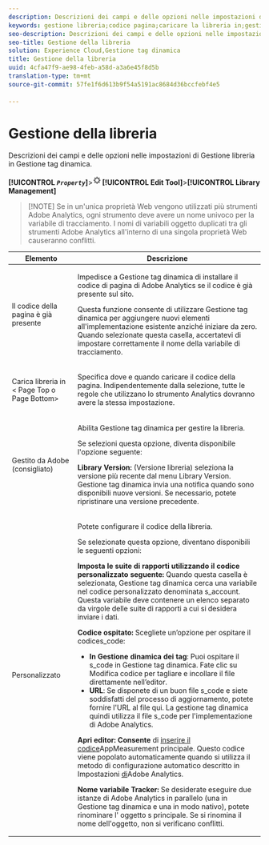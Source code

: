 ```yaml
---
description: Descrizioni dei campi e delle opzioni nelle impostazioni di Gestione libreria in Gestione tag dinamica.
keywords: gestione libreria;codice pagina;caricare la libreria in;gestito da adobe;custom;code hosting;s_code hosting
seo-description: Descrizioni dei campi e delle opzioni nelle impostazioni di Gestione libreria in Gestione tag dinamica.
seo-title: Gestione della libreria
solution: Experience Cloud,Gestione tag dinamica
title: Gestione della libreria
uuid: 4cfa47f9-ae98-4feb-a58d-a3a6e45f8d5b
translation-type: tm+mt
source-git-commit: 57fe1f6d613b9f54a5191ac8684d36bccfebf4e5

---
```



# Gestione della libreria

Descrizioni dei campi e delle opzioni nelle impostazioni di Gestione libreria in Gestione tag dinamica.

**[!UICONTROL  *`Property`*]**&gt;![](assets/settings_gear.png)**[!UICONTROL Edit Tool]**&gt;**[!UICONTROL Library Management]**

> [!NOTE] Se in un'unica proprietà Web vengono utilizzati più strumenti Adobe Analytics, ogni strumento deve avere un nome univoco per la variabile di tracciamento. I nomi di variabili oggetto duplicati tra gli strumenti Adobe Analytics all'interno di una singola proprietà Web causeranno conflitti.

<table id="table_2758C770C91B4025AD74009B360D71F7"> 
 <thead> 
  <tr> 
   <th colname="col1" class="entry"> Elemento </th> 
   <th colname="col2" class="entry"> Descrizione </th> 
  </tr> 
 </thead>
 <tbody> 
  <tr> 
   <td colname="col1"> <p>Il codice della pagina è già presente </p> </td> 
   <td colname="col2"> <p> Impedisce a Gestione tag dinamica di installare il codice di pagina di <span class="keyword"> Adobe Analytics</span> se il codice è già presente sul sito. </p> <p>Questa funzione consente di utilizzare Gestione tag dinamica per aggiungere nuovi elementi all'implementazione esistente anziché iniziare da zero. Quando selezionate questa casella, accertatevi di impostare correttamente il nome della variabile di tracciamento. </p> </td> 
  </tr> 
  <tr> 
   <td colname="col1"> <p>Carica libreria in &lt;<span class="term"> Page Top</span> o <span class="term"> Page Bottom</span>&gt; </p> </td> 
   <td colname="col2"> <p>Specifica dove e quando caricare il codice della pagina. Indipendentemente dalla selezione, tutte le regole che utilizzano lo strumento Analytics dovranno avere la stessa impostazione. </p> </td> 
  </tr> 
  <tr> 
   <td colname="col1"> <p>Gestito da Adobe (consigliato) </p> </td> 
   <td colname="col2"> <p>Abilita Gestione tag dinamica per gestire la libreria. </p> <p>Se selezioni questa opzione, diventa disponibile l'opzione seguente: </p> <p> <b>Library Version: </b>(Versione libreria) seleziona la versione più recente dal menu <span class="wintitle">Library Version. </span> Gestione tag dinamica invia una notifica quando sono disponibili nuove versioni. Se necessario, potete ripristinare una versione precedente. </p> </td> 
  </tr> 
  <tr> 
   <td colname="col1"> <p> Personalizzato </p> </td> 
   <td colname="col2"> <p>Potete configurare il codice della libreria. </p> <p>Se selezionate questa opzione, diventano disponibili le seguenti opzioni: </p> <p> <b>Imposta le suite di rapporti utilizzando il codice personalizzato seguente: </b>Quando questa casella è selezionata, Gestione tag dinamica cerca una variabile nel codice personalizzato denominata <span class="varname"> s_account</span>. Questa variabile deve contenere un elenco separato da virgole delle suite di rapporti a cui si desidera inviare i dati. </p> <p> <b>Codice ospitato: </b>Scegliete un’opzione per ospitare il <span class="filepath"> codice</span>s_code: </p> 
    <ul id="ul_FC395283365A4BBAA8A5FE5871D16EC6"> 
     <li id="li_36D733C533CE40F1868309130551D4DE"> <b>In Gestione dinamica dei tag</b>: Puoi ospitare il <span class="filepath"> s_code</span> in Gestione tag dinamica. Fate clic su <span class="uicontrol"> Modifica codice</span> per tagliare e incollare il file direttamente nell’editor. </li> 
     <li id="li_A64734C66D254079A5E16DC8DBEDA3F6"> <b>URL</b>: Se disponete di un buon file <span class="filepath"> s_code</span> e siete soddisfatti del processo di aggiornamento, potete fornire l'URL al file qui. La gestione tag dinamica quindi utilizza il file <span class="filepath"> s_code</span> per l'implementazione di <span class="keyword"> Adobe Analytics</span>. </li> 
    </ul> <p> <b>Apri editor: Consente </b>di <a href="/help/implement/c-implement-with-dtm/c-aa-tool/t-appmeasurement-code.md"  > inserire il codice</a>AppMeasurement principale. Questo codice viene popolato automaticamente quando si utilizza il metodo di configurazione automatico descritto in Impostazioni <a href="/help/implement/c-implement-with-dtm/c-aa-tool/analytics-dtm.md"  > di</a>Adobe Analytics. </p> <p> <b>Nome variabile Tracker: </b>Se desiderate eseguire due istanze di <span class="keyword"> Adobe Analytics</span> in parallelo (una in Gestione tag dinamica e una in modo nativo), potete rinominare l' <span class="term"> oggetto s</span> principale. Se si rinomina il nome dell'oggetto, non si verificano conflitti. </p> </td> 
  </tr> 
 </tbody> 
</table>

